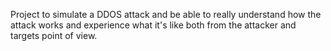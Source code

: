Project to simulate a DDOS attack and be able to really understand how the attack works and experience what it's like both from the attacker and targets point of view.
